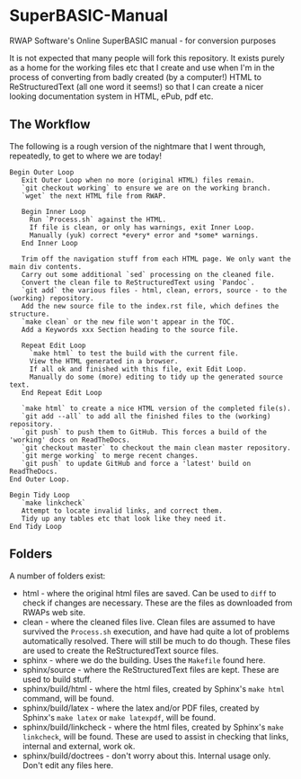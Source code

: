# SuperBASIC-Manual
RWAP Software's Online SuperBASIC manual - for conversion purposes

It is not expected that many people will fork this repository. It exists purely as a home
for the working files etc that I create and use when I'm in the process of converting from
badly created (by a computer!) HTML to ReStructuredText (all one word it seems!) so that I
can create a nicer looking documentation system in HTML, ePub, pdf etc.

## The Workflow
The following is a rough version of the nightmare that I went through, repeatedly, to get to where we are today!

````
Begin Outer Loop
   Exit Outer Loop when no more (original HTML) files remain.
   `git checkout working` to ensure we are on the working branch.
   `wget` the next HTML file from RWAP.
   
   Begin Inner Loop
     Run `Process.sh` against the HTML.
     If file is clean, or only has warnings, exit Inner Loop.
     Manually (yuk) correct *every* error and *some* warnings.
   End Inner Loop
   
   Trim off the navigation stuff from each HTML page. We only want the main div contents.
   Carry out some additional `sed` processing on the cleaned file.
   Convert the clean file to ReStructuredText using `Pandoc`.
   `git add` the various files - html, clean, errors, source - to the (working) repository.
   Add the new source file to the index.rst file, which defines the structure.
   `make clean` or the new file won't appear in the TOC.  
   Add a Keywords xxx Section heading to the source file.
   
   Repeat Edit Loop
     `make html` to test the build with the current file.
     View the HTML generated in a browser.
     If all ok and finished with this file, exit Edit Loop.
     Manually do some (more) editing to tidy up the generated source text.
   End Repeat Edit Loop  
   
   `make html` to create a nice HTML version of the completed file(s).
   `git add --all` to add all the finished files to the (working) repository.
   `git push` to push them to GitHub. This forces a build of the 'working' docs on ReadTheDocs.
   `git checkout master` to checkout the main clean master repository.
   `git merge working` to merge recent changes.
   `git push` to update GitHub and force a 'latest' build on ReadTheDocs.
End Outer Loop.
````

````
Begin Tidy Loop
   `make linkcheck`
   Attempt to locate invalid links, and correct them.
   Tidy up any tables etc that look like they need it.
End Tidy Loop
````

## Folders
A number of folders exist:

- html - where the original html files are saved. Can be used to `diff` to check if changes are necessary. These are the files as downloaded from RWAPs web site.
- clean - where the cleaned files live. Clean files are assumed to have survived the `Process.sh` execution, and have had quite a lot of problems automatically resolved. There will still be much to do though. These files are used to create the ReStructuredText source files.
- sphinx - where we do the building. Uses the `Makefile` found here.
- sphinx/source - where the ReStructuredText files are kept. These are used to build stuff.
- sphinx/build/html - where the html files, created by Sphinx's `make html` command, will be found.
- sphinx/build/latex - where the latex and/or PDF files, created by Sphinx's `make latex` or `make latexpdf`, will be found.
- sphinx/build/linkcheck - where the html files, created by Sphinx's `make linkcheck`, will be found. These are used to assist in checking that links, internal and external, work ok.
- sphinx/build/doctrees - don't worry about this. Internal usage only. Don't edit any files here.
